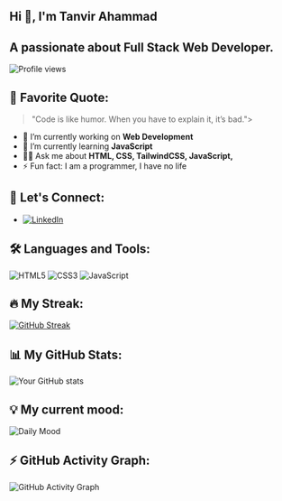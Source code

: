 ## Hi 👋, I'm Tanvir Ahammad
## A passionate about Full Stack Web Developer.

![Profile views](https://komarev.com/ghpvc/?username=YourGitHubUsername)

## 📖 Favorite Quote:
> "Code is like humor. When you have to explain it, it’s bad."> 

- 🔭 I’m currently working on **Web Development**
- 🌱 I’m currently learning **JavaScript**
- 👨‍💻 Ask me about **HTML, CSS, TailwindCSS, JavaScript,**
- ⚡ Fun fact: I am a programmer, I have no life

## 🤝 Let's Connect:
- [![LinkedIn](https://img.shields.io/badge/LinkedIn-0077B5?style=flat&logo=linkedin&logoColor=white)](https:www.linkedin.com/in/tanvir-ahammad012)

## 🛠 Languages and Tools:
![HTML5](https://img.shields.io/badge/-HTML5-05122A?style=flat&logo=html5)
![CSS3](https://img.shields.io/badge/-CSS3-05122A?style=flat&logo=css3)
![JavaScript](https://img.shields.io/badge/-JavaScript-05122A?style=flat&logo=javascript) 

## 🔥 My Streak:
[![GitHub Streak](https://github-readme-streak-stats.herokuapp.com/?user=tanvirGHD&theme=highcontrast)](https://git.io/streak-stats) 

## 📊 My GitHub Stats:
![Your GitHub stats](https://github-readme-stats.vercel.app/api?username=tanvirGHD&show_icons=true&theme=radical) 


## 💡 My current mood: 
![Daily Mood](https://img.shields.io/badge/Mood-Coding%20like%20crazy-blue?style=for-the-badge)

 ## ⚡ GitHub Activity Graph:
![GitHub Activity Graph](https://activity-graph.herokuapp.com/graph?tanvirGHD=tanvirGHD&bg_color=000000&color=FFFFFF&line=00E676&point=FFFFFF&area=true)



 

